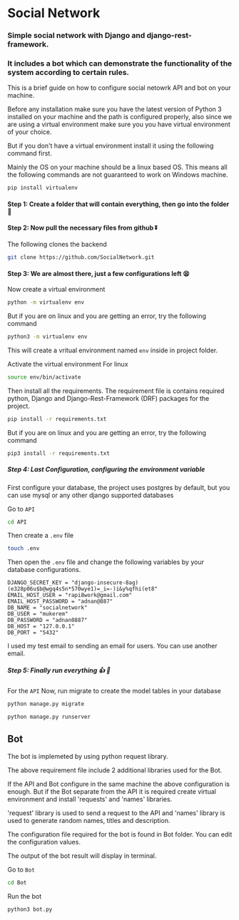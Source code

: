 # Social Network

### Simple social network with Django and django-rest-framework. 

### It includes a bot which can demonstrate the functionality of the system according to certain rules.


This is a brief guide on how to configure social netowrk API and bot on your machine.

Before any installation make sure you have the latest version of Python 3 installed on your machine and the path is configured properly, also since we are using a virtual environment make sure you you have virtual environment of your choice.

But if you don't have a virtual environment install it using the following command first.

Mainly the OS on your machine should be a linux based OS. This means all the following commands are not guaranteed to work on Windows machine.
```sh
pip install virtualenv
```

#### Step 1: Create a folder that will contain everything, then go into the folder :file_folder:

#### Step 2: Now pull the necessary files from github :arrow_double_down:

The following clones the backend
```sh
git clone https://github.com/SocialNetwork.git
```

#### Step 3: We are almost there, just a few configurations left :tired_face:

Now create a virtual environment
```sh
python -m virtualenv env
```
But if you are on linux and you are getting an error, try the following command
```sh
python3 -m virtualenv env
```
This will create a vritual environment named `env` inside in project folder.

Activate the virtual environment
For linux
```sh
source env/bin/activate
```

Then install all the requirements. The requirement file is contains required python, Django and Django-Rest-Framework (DRF) packages for the project.
```sh
pip install -r requirements.txt
```
But if you are on linux and you are getting an error, try the following command
```sh
pip3 install -r requirements.txt
```

##### Step 4: Last Configuration, configuring the environment variable
First configure your database, the project uses postgres by default, but you can use mysql or any other django supported databases

Go to `API`
```sh
cd API
```

Then create a `.env` file
```sh
touch .env
```

Then open the `.env` file and change the following variables by your database configurations.

```
DJANGO_SECRET_KEY = "django-insecure-8ag)(e328p06u$b@wgq4s5n*570wye1)=_i=-)i&y%qfhi(et8"
EMAIL_HOST_USER = "rapi8work@gmail.com"
EMAIL_HOST_PASSWORD = "adnan@887"
DB_NAME = "socialnetwork"
DB_USER = "mukerem"
DB_PASSWORD = "adnan0887"
DB_HOST = "127.0.0.1"
DB_PORT = "5432"
```
I used my test email to sending an email for users. You can use another email.


##### Step 5: Finally run everything :thumbsup: :rocket:

For the `API`
Now, run migrate to create the model tables in your database


```sh
python manage.py migrate
```

```sh
python manage.py runserver
```


## Bot
The bot is implemeted by using python request library.

The above requirement file include 2 additional libraries used for the Bot. 

If the API and Bot configure in the same machine the above configuration is enough. But if the Bot separate from the API it is required create virtual environment and install 'requests' and 'names' libraries. 

'request' library is used to send a request to the API and 'names' library is used to generate random names, titles and description.

The configuration file required for the bot is found in Bot folder. You can edit the configuration values.

The output of the bot result will display in terminal.

Go to `Bot`
```sh
cd Bot
```

Run the bot
```sh
python3 bot.py
```

